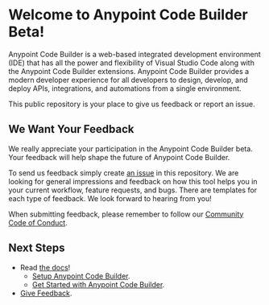 # Welcome to Anypoint Code Builder Beta!

Anypoint Code Builder is a web-based integrated development environment (IDE) that has all the power and flexibility of Visual Studio Code along with the Anypoint Code Builder extensions. Anypoint Code Builder provides a modern developer experience for all developers to design, develop, and deploy APIs, integrations, and automations from a single environment.

This public repository is your place to give us feedback or report an issue.

## We Want Your Feedback

We really appreciate your participation in the Anypoint Code Builder beta. Your feedback will help shape the future of Anypoint Code Builder.

To send us feedback simply create [an issue](https://github.com/forcedotcom/try-acb-feedback/issues) in this repository. We are looking for general impressions and feedback on how this tool helps you in your current workflow, feature requests, and bugs. There are templates for each type of feedback. We look forward to hearing from you!

When submitting feedback, please remember to follow our [Community Code of Conduct](CODE_OF_CONDUCT.adoc).

## Next Steps

* Read [the docs](https://beta.docs.mulesoft.com/beta-code-builder/anypoint-code-builder/)!
    * [Setup Anypoint Code Builder](https://beta.docs.mulesoft.com/beta-code-builder/anypoint-code-builder/setup).
    * [Get Started with Anypoint Code Builder](https://beta.docs.mulesoft.com/beta-code-builder/anypoint-code-builder/get-started).
* [Give Feedback](https://github.com/forcedotcom/try-acb-feedback/issues).

